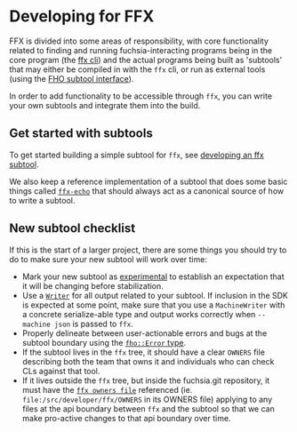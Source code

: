 # Developing for FFX

FFX is divided into some areas of responsibility, with core functionality
related to finding and running fuchsia-interacting programs being in the core
program (the [ffx cli](/docs/development/tools/ffx/architecture/cli.md)) and
the actual programs being built as 'subtools' that may either
be compiled in with the `ffx` cli, or run as external tools (using the
[FHO subtool interface](/docs/development/tools/ffx/architecture/fho.md)).

In order to add functionality to be accessible through `ffx`, you can write your
own subtools and integrate them into the build.

## Get started with subtools

To get started building a simple subtool for `ffx`, see
[developing an ffx subtool](subtools/getting-started.md).

We also keep a reference implementation of a subtool that does some basic things
called [`ffx-echo`](/src/developer/ffx/tools/echo/src) that should always act as
a canonical source of how to write a subtool.

## New subtool checklist

If this is the start of a larger project, there are some things you should try
to do to make sure your new subtool will work over time:

* Mark your new subtool as [experimental](subtools/experimental.md) to establish
an expectation that it will be changing before stabilization.
* Use a [`Writer`](subtools/writers.md) for all output related to your subtool.
If inclusion in the SDK is expected at some point, make sure that you use a
`MachineWriter` with a concrete serialize-able type and output works correctly
when `--machine json` is passed to `ffx`.
* Properly delineate between user-actionable errors and bugs at the subtool
boundary using the
[`fho::Error` type](/docs/development/tools/ffx/development/subtools/errors.md).
* If the subtool lives in the `ffx` tree, it should have a clear `OWNERS` file
describing both the team that owns it and individuals who can check CLs against
that tool.
* If it lives outside the `ffx` tree, but inside the fuchsia.git repository, it
must have the [`ffx owners file`](/src/developer/ffx/OWNERS) referenced (ie.
`file:/src/developer/ffx/OWNERS` in its OWNERS file) applying to any files at
the api boundary between `ffx` and the subtool so that we can make pro-active
changes to that api boundary over time.
